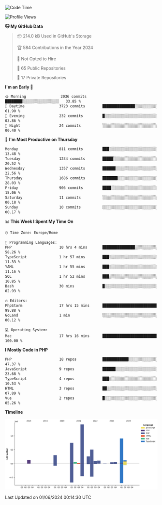 <!--START_SECTION:waka-->
![Code Time](http://img.shields.io/badge/Code%20Time-5%2C086%20hrs%2039%20mins-blue)

![Profile Views](http://img.shields.io/badge/Profile%20Views-0-blue)

**🐱 My GitHub Data** 

> 📦 214.0 kB Used in GitHub's Storage 
 > 
> 🏆 584 Contributions in the Year 2024
 > 
> 🚫 Not Opted to Hire
 > 
> 📜 65 Public Repositories 
 > 
> 🔑 17 Private Repositories 
 > 
**I'm an Early 🐤** 

```text
🌞 Morning                2036 commits        ████████░░░░░░░░░░░░░░░░░   33.85 % 
🌆 Daytime                3723 commits        ███████████████░░░░░░░░░░   61.90 % 
🌃 Evening                232 commits         █░░░░░░░░░░░░░░░░░░░░░░░░   03.86 % 
🌙 Night                  24 commits          ░░░░░░░░░░░░░░░░░░░░░░░░░   00.40 % 
```
📅 **I'm Most Productive on Thursday** 

```text
Monday                   811 commits         ███░░░░░░░░░░░░░░░░░░░░░░   13.48 % 
Tuesday                  1234 commits        █████░░░░░░░░░░░░░░░░░░░░   20.52 % 
Wednesday                1357 commits        ██████░░░░░░░░░░░░░░░░░░░   22.56 % 
Thursday                 1686 commits        ███████░░░░░░░░░░░░░░░░░░   28.03 % 
Friday                   906 commits         ████░░░░░░░░░░░░░░░░░░░░░   15.06 % 
Saturday                 11 commits          ░░░░░░░░░░░░░░░░░░░░░░░░░   00.18 % 
Sunday                   10 commits          ░░░░░░░░░░░░░░░░░░░░░░░░░   00.17 % 
```


📊 **This Week I Spent My Time On** 

```text
🕑︎ Time Zone: Europe/Rome

💬 Programming Languages: 
PHP                      10 hrs 4 mins       ███████████████░░░░░░░░░░   58.26 % 
TypeScript               1 hr 57 mins        ███░░░░░░░░░░░░░░░░░░░░░░   11.33 % 
YAML                     1 hr 55 mins        ███░░░░░░░░░░░░░░░░░░░░░░   11.16 % 
SQL                      1 hr 52 mins        ███░░░░░░░░░░░░░░░░░░░░░░   10.85 % 
Bash                     30 mins             █░░░░░░░░░░░░░░░░░░░░░░░░   02.93 % 

🔥 Editors: 
PhpStorm                 17 hrs 15 mins      █████████████████████████   99.88 % 
GoLand                   1 min               ░░░░░░░░░░░░░░░░░░░░░░░░░   00.12 % 

💻 Operating System: 
Mac                      17 hrs 16 mins      █████████████████████████   100.00 % 
```

**I Mostly Code in PHP** 

```text
PHP                      18 repos            ████████████░░░░░░░░░░░░░   47.37 % 
JavaScript               9 repos             ██████░░░░░░░░░░░░░░░░░░░   23.68 % 
TypeScript               4 repos             ███░░░░░░░░░░░░░░░░░░░░░░   10.53 % 
HTML                     3 repos             ██░░░░░░░░░░░░░░░░░░░░░░░   07.89 % 
Vue                      2 repos             █░░░░░░░░░░░░░░░░░░░░░░░░   05.26 % 
```



**Timeline**

![Lines of Code chart](https://raw.githubusercontent.com/frnwtr/frnwtr/main/assets/bar_graph.png)


 Last Updated on 01/06/2024 00:14:30 UTC
<!--END_SECTION:waka-->